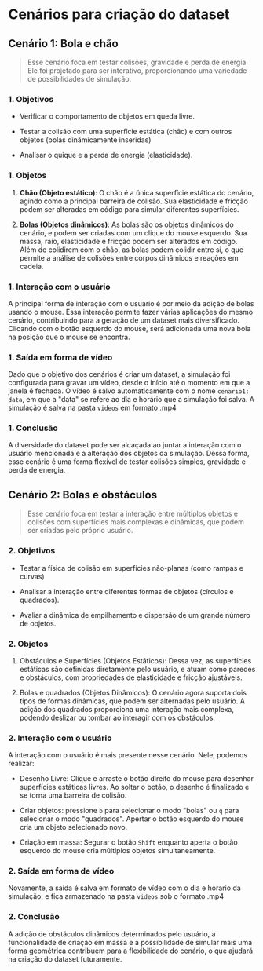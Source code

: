 # Cenários para criação do dataset

## Cenário 1: Bola e chão

> Esse cenário foca em testar colisões, gravidade e perda de energia. Ele foi projetado para ser interativo, proporcionando uma variedade de possibilidades de simulação.

### 1. Objetivos

- Verificar o comportamento de objetos em queda livre.

- Testar a colisão com uma superfície estática (chão) e com outros objetos (bolas dinâmicamente inseridas)

- Analisar o quique e a perda de energia (elasticidade).

### 1. Objetos

1. **Chão (Objeto estático)**: O chão é a única superfície estática do cenário, agindo como a principal barreira de colisão. Sua elasticidade e fricção podem ser alteradas em código para simular diferentes superfícies.

2. **Bolas (Objetos dinâmicos)**: As bolas são os objetos dinâmicos do cenário, e podem ser criadas com um clique do mouse esquerdo. Sua massa, raio, elasticidade e fricção podem ser alterados em código. Além de colidirem com o chão, as bolas podem colidir entre si, o que permite a análise de colisões entre corpos dinâmicos e reações em cadeia.

### 1. Interação com o usuário

A principal forma de interação com o usuário é por meio da adição de bolas usando o mouse. Essa interação permite fazer várias aplicações do mesmo cenário, contribuindo para a geração de um dataset mais diversificado. Clicando com o botão esquerdo do mouse, será adicionada uma nova bola na posição que o mouse se encontra.

### 1. Saída em forma de vídeo

Dado que o objetivo dos cenários é criar um dataset, a simulação foi configurada para gravar um vídeo, desde o início até o momento em que a janela é fechada. O vídeo é salvo automaticamente com o nome `cenario1: data`, em que a "data" se refere ao dia e horário que a simulação foi salva. A simulação é salva na pasta `videos` em formato .mp4

### 1. Conclusão

A diversidade do dataset pode ser alcaçada ao juntar a interação com o usuário mencionada e a alteração dos objetos da simulação. Dessa forma, esse cenário é uma forma flexível de testar colisões simples, gravidade e perda de energia.

## Cenário 2: Bolas e obstáculos

> Esse cenário foca em testar a interação entre múltiplos objetos e colisões com superfícies mais complexas e dinâmicas, que podem ser criadas pelo próprio usuário.

### 2. Objetivos

- Testar a física de colisão em superfícies não-planas (como rampas e curvas) 

- Analisar a interação entre diferentes formas de objetos (círculos e quadrados).

- Avaliar a dinâmica de empilhamento e dispersão de um grande número de objetos.

### 2. Objetos

1. Obstáculos e Superfícies (Objetos Estáticos): Dessa vez, as superfícies estáticas são definidas diretamente pelo usuário, e atuam como paredes e obstáculos, com propriedades de elasticidade e fricção ajustáveis.

2. Bolas e quadrados (Objetos Dinâmicos): O cenário agora suporta dois tipos de formas dinâmicas, que podem ser alternadas pelo usuário. A adição dos quadrados proporciona uma interação mais complexa, podendo deslizar ou tombar ao interagir com os obstáculos.

### 2. Interação com o usuário

A interação com o usuário é mais presente nesse cenário. Nele, podemos realizar:

- Desenho Livre: Clique e arraste o botão direito do mouse para desenhar superfícies estáticas livres. Ao soltar o botão, o desenho é finalizado e se torna uma barreira de colisão.

- Criar objetos: pressione `b` para selecionar o modo "bolas" ou `q` para selecionar o modo "quadrados". Apertar o botão esquerdo do mouse cria um objeto selecionado novo.

- Criação em massa: Segurar o botão `Shift` enquanto aperta o botão esquerdo do mouse cria múltiplos objetos simultaneamente.

### 2. Saída em forma de vídeo

Novamente, a saída é salva em formato de vídeo com o dia e horario da simulação, e fica armazenado na pasta `videos` sob o formato .mp4

### 2. Conclusão

A adição de obstáculos dinâmicos determinados pelo usuário, a funcionalidade de criação em massa e a possibilidade de simular mais uma forma geométrica contribuem para a flexibilidade do cenário, o que ajudará na criação do dataset futuramente.
